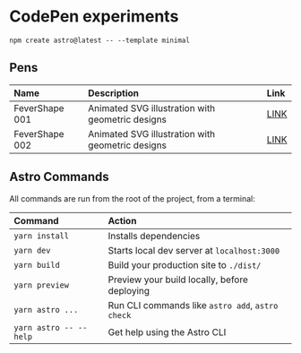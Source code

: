 # CodePen experiments

```
npm create astro@latest -- --template minimal
```

## Pens

| Name           | Description                                      | Link                                                         |
| :------------- | :----------------------------------------------- | :----------------------------------------------------------- |
| FeverShape 001 | Animated SVG illustration with geometric designs | [LINK](https://codepen.io/juan-antonio-ledesma/full/abaLebM) |
| FeverShape 002 | Animated SVG illustration with geometric designs | [LINK](https://codepen.io/juan-antonio-ledesma/full/jOvYddo) |

## Astro Commands

All commands are run from the root of the project, from a terminal:

| Command                | Action                                           |
| :--------------------- | :----------------------------------------------- |
| `yarn install`         | Installs dependencies                            |
| `yarn dev`             | Starts local dev server at `localhost:3000`      |
| `yarn build`           | Build your production site to `./dist/`          |
| `yarn preview`         | Preview your build locally, before deploying     |
| `yarn astro ...`       | Run CLI commands like `astro add`, `astro check` |
| `yarn astro -- --help` | Get help using the Astro CLI                     |
